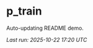 # p_train

Auto-updating README demo.

<!--START_SECTION:status-->
_Last run: 2025-10-22 17:20 UTC_
<!--END_SECTION:status-->







































































































































































































































































































































































































































































































































































































































































































































































































































































































































































































































































































































































































































































































































































































